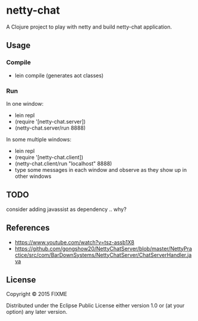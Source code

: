 # netty-chat

A Clojure project to play with netty and build netty-chat application.

## Usage

### Compile
* lein compile (generates aot classes)

### Run
In one window:
* lein repl
* (require '[netty-chat.server])
* (netty-chat.server/run 8888)

In some multiple windows:
* lein repl
* (require '[netty-chat.client])
* (netty-chat.client/run "localhost" 8888)
* type some messages in each window and observe as they show up in other windows

## TODO
consider adding javassist as dependency .. why?

## References

* https://www.youtube.com/watch?v=tsz-assb1X8
* https://github.com/gongshow20/NettyChatServer/blob/master/NettyPractice/src/com/BarDownSystems/NettyChatServer/ChatServerHandler.java



## License

Copyright © 2015 FIXME

Distributed under the Eclipse Public License either version 1.0 or (at
your option) any later version.
